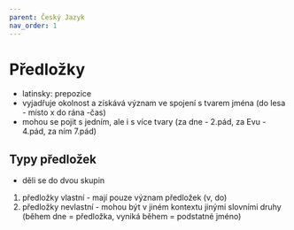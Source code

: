 ```yaml
---
parent: Český Jazyk
nav_order: 1
---
```

# Předložky
- latinsky: prepozice
- vyjadřuje okolnost a získává význam ve spojení s tvarem jména (do lesa - místo x do rána -čas)
- mohou se pojit s jedním, ale i s více tvary (za dne - 2.pád, za Evu - 4.pád, za ním 7.pád)

## Typy předložek
- děli se do dvou skupin
1) předložky vlastní - mají pouze význam předložek (v, do)
2) předložky nevlastní - mohou být v jiném kontextu jinými slovními druhy (během dne = předložka, vyniká během = podstatné jméno)